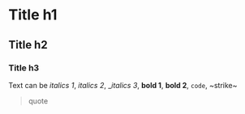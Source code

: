 # Title h1
## Title h2
### Title h3

Text can be *italics 1*, _italics 2_, __italics 3_,
**bold 1**, __bold 2__,
`code`,
~strike~

>quote
